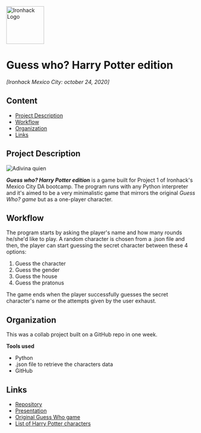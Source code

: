 <img src="https://bit.ly/2VnXWr2" alt="Ironhack Logo" width="100"/>

# Guess who? Harry Potter edition

*[Ironhack Mexico City: october 24, 2020]*

## Content
- [Project Description](#project-description)
- [Workflow](#workflow)
- [Organization](#organization)
- [Links](#links)

<a name="project-description"></a>

## Project Description
![Adivina quien](https://i.ibb.co/KzScTjQ/image.jpg)

***Guess who? Harry Potter edition*** is a game built for Project 1 of Ironhack's Mexico City DA bootcamp. The program runs with any Python interpreter and it's aimed to be a very minimalistic game that mirrors the original *Guess Who?* *game* but as a one-player character.

<a name="workflow"></a>

## Workflow
The program starts by asking the player's name and how many rounds he/she'd like to play. A random character is chosen from a .json file and then, the player can start guessing the secret character between these 4 options:

1. Guess the character
2. Guess the gender
3. Guess the house
4. Guess the pratonus

The game ends when the player successfully guesses the secret character's name or the attempts given by the user exhaust.

<a name="organization"></a>

## Organization
This was a collab project built on a GitHub repo in one week.

**Tools used**

* Python
* .json file to retrieve the characters data
* GitHub


<a name="links"></a>

## Links

* [Repository](https://github.com/mikecviteri/project-build-your-own-game.git)
* [Presentation](https://docs.google.com/presentation/d/1WRVv45gz6u0fFHSqQ_GRm3vZ64vMSmf5twsYG-PM1tU/edit?usp=sharing)
* [Original Guess Who game](https://www.wikihow.com/Play-Guess-Who-(Board-Game))
* [List of Harry Potter characters](https://es.wikipedia.org/wiki/Anexo:Personajes_de_Harry_Potter)



